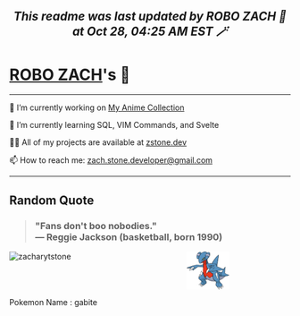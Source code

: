 <h2 align="center" style="font-style: italic; font-weight: bold;">This readme was last updated by ROBO ZACH 🤖 at Oct 28, 04:25 AM EST 🪄 </h2></a>

# [ROBO ZACH](https://github.com/ROBO-ZACH)'s 🤖

---

🔭 I’m currently working on [My Anime Collection](https://github.com/ZacharyTStone/My-Anime-Collection)

🌱 I’m currently learning SQL, VIM Commands, and Svelte

👨‍💻 All of my projects are available at [zstone.dev](https://www.zstone.dev/)

📫 How to reach me: [zach.stone.developer@gmail.com](mailto:zach.stone.developer@gmail.com)

---

<!-- Add a Quotes section -->

## Random Quote

<h3>
<blockquote>
  "Fans don't boo nobodies."
<br>— Reggie Jackson (basketball, born 1990)
</blockquote>
</h3>

<div style="display: flex; flex-wrap: no-wrap; width: 100%; gap: 16px">
        <img width="60%" src="https://github-readme-streak-stats.herokuapp.com/?user=zacharytstone" alt="zacharytstone" />
    <img width="15%" class='poke-img' src='https://raw.githubusercontent.com/PokeAPI/sprites/master/sprites/pokemon/other/dream-world/444.svg' alt='gabite'/>
</div>

<span class="poke-name"> Pokemon Name : gabite</span>
